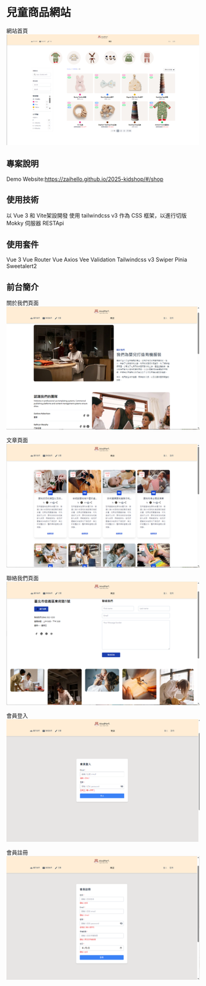 
# 兒童商品網站

網站首頁
![網站首頁截圖](assets/1.png)

## 專案說明 
Demo Website:https://zaihello.github.io/2025-kidshop/#/shop

## 使用技術 
以 Vue 3 和 Vite架設開發 
使用 tailwindcss v3 作為 CSS 框架，以進行切版 
Mokky 伺服器 RESTApi

## 使用套件 
Vue 3 
Vue Router 
Vue Axios 
Vee Validation 
Tailwindcss v3 
Swiper 
Pinia 
Sweetalert2

## 前台簡介

關於我們頁面
![網站關於我們](assets/About.png)

文章頁面
![網站文章頁面](assets/Blog.png)

聯絡我們頁面
![網站關於我們](assets/Contact.png)

會員登入
![網站關於我們](assets/Member-login.png)

會員註冊
![網站關於我們](assets/Member-registration.png)



